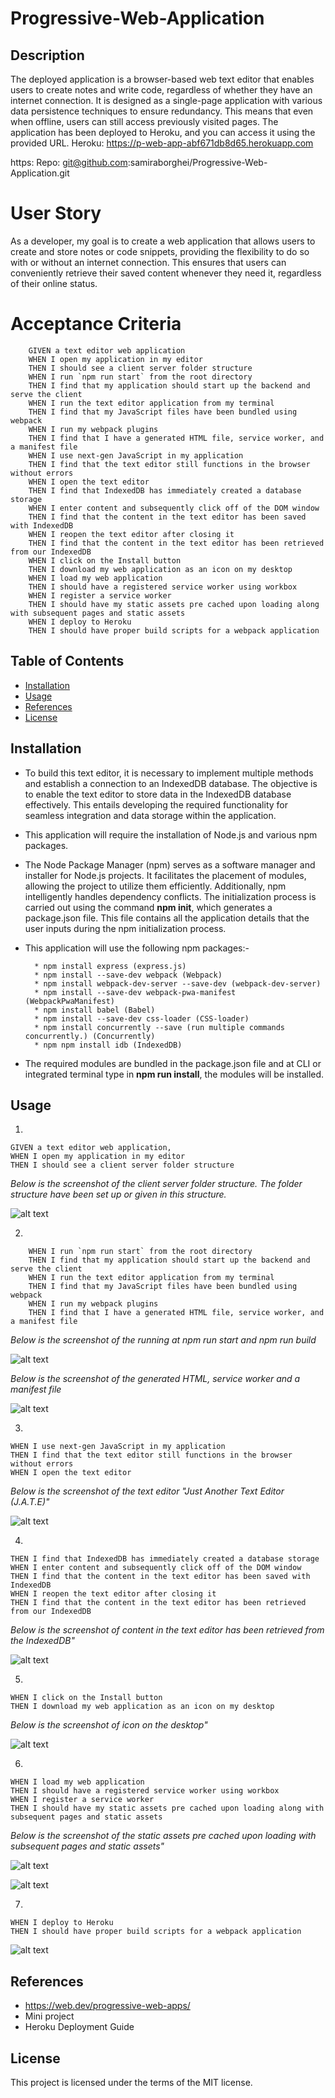 # Progressive-Web-Application

## Description

The deployed application is a browser-based web text editor that enables users to create notes and write code, regardless of whether they have an internet connection. It is designed as a single-page application with various data persistence techniques to ensure redundancy. This means that even when offline, users can still access previously visited pages. The application has been deployed to Heroku, and you can access it using the provided URL.
Heroku: https://p-web-app-abf671db8d65.herokuapp.com
 
https:
Repo: git@github.com:samiraborghei/Progressive-Web-Application.git


# User Story
As a developer, my goal is to create a web application that allows users to create and store notes or code snippets, providing the flexibility to do so with or without an internet connection. This ensures that users can conveniently retrieve their saved content whenever they need it, regardless of their online status.

# Acceptance Criteria
``````
    GIVEN a text editor web application
    WHEN I open my application in my editor
    THEN I should see a client server folder structure
    WHEN I run `npm run start` from the root directory
    THEN I find that my application should start up the backend and serve the client
    WHEN I run the text editor application from my terminal
    THEN I find that my JavaScript files have been bundled using webpack
    WHEN I run my webpack plugins
    THEN I find that I have a generated HTML file, service worker, and a manifest file
    WHEN I use next-gen JavaScript in my application
    THEN I find that the text editor still functions in the browser without errors
    WHEN I open the text editor
    THEN I find that IndexedDB has immediately created a database storage
    WHEN I enter content and subsequently click off of the DOM window
    THEN I find that the content in the text editor has been saved with IndexedDB
    WHEN I reopen the text editor after closing it
    THEN I find that the content in the text editor has been retrieved from our IndexedDB
    WHEN I click on the Install button
    THEN I download my web application as an icon on my desktop
    WHEN I load my web application
    THEN I should have a registered service worker using workbox
    WHEN I register a service worker
    THEN I should have my static assets pre cached upon loading along with subsequent pages and static assets
    WHEN I deploy to Heroku
    THEN I should have proper build scripts for a webpack application
``````

## Table of Contents

* [Installation](#installation)
* [Usage](#usage)
* [References](#references)
* [License](#license)

## Installation

* To build this text editor, it is necessary to implement multiple methods and establish a connection to an IndexedDB database. The objective is to enable the text editor to store data in the IndexedDB database effectively. This entails developing the required functionality for seamless integration and data storage within the application.

* This application will require the installation of Node.js and various npm packages.

*   The Node Package Manager (npm) serves as a software manager and installer for Node.js projects. It facilitates the placement of modules, allowing the project to utilize them efficiently. Additionally, npm intelligently handles dependency conflicts. The initialization process is carried out using the command **npm init**, which generates a package.json file. This file contains all the application details that the user inputs during the npm initialization process. 

*  This application will use the following npm packages:-

         * npm install express (express.js)
         * npm install --save-dev webpack (Webpack)
         * npm install webpack-dev-server --save-dev (webpack-dev-server)
         * npm install --save-dev webpack-pwa-manifest (WebpackPwaManifest)
         * npm install babel (Babel)
         * npm install --save-dev css-loader (CSS-loader)
         * npm install concurrently --save (run multiple commands concurrently.) (Concurrently)
         * npm npm install idb (IndexedDB)

* The required modules are bundled in the package.json file and at CLI or integrated terminal type in **npm run install**, the modules will be installed.       

## Usage

1.
``````    
GIVEN a text editor web application, 
WHEN I open my application in my editor
THEN I should see a client server folder structure
``````
*Below is the screenshot of the client server folder structure.  The folder structure have been set up or given in this structure.*

![alt text](<img width="680" alt="Screen Shot 2023-06-27 at 1 25 45 PM" src="https://github.com/samiraborghei/Progressive-Web-Application/assets/124013032/d87a293a-b127-4653-8438-42582547793f">)



2.
``````
    WHEN I run `npm run start` from the root directory
    THEN I find that my application should start up the backend and serve the client
    WHEN I run the text editor application from my terminal
    THEN I find that my JavaScript files have been bundled using webpack
    WHEN I run my webpack plugins
    THEN I find that I have a generated HTML file, service worker, and a manifest file
``````
*Below is the screenshot of the running at npm run start and npm run build* 

![alt text](/assets/images/TE02.png)

*Below is the screenshot of the generated HTML, service worker and a manifest file*

![alt text](/assets/images/TE08.png)

3.
``````
WHEN I use next-gen JavaScript in my application
THEN I find that the text editor still functions in the browser without errors
WHEN I open the text editor
``````
*Below is the screenshot of the text editor "Just Another Text Editor (J.A.T.E)"*

![alt text](/assets/images/TE03.png)

4.
``````
THEN I find that IndexedDB has immediately created a database storage
WHEN I enter content and subsequently click off of the DOM window
THEN I find that the content in the text editor has been saved with IndexedDB
WHEN I reopen the text editor after closing it
THEN I find that the content in the text editor has been retrieved from our IndexedDB
``````
*Below is the  screenshot of content in the text editor has been retrieved from the IndexedDB"*

![alt text](/assets/images/TE05.png)

5.
``````
WHEN I click on the Install button
THEN I download my web application as an icon on my desktop
``````
*Below is the screenshot of icon on the desktop"*

![alt text](/assets/images/TE04.png)

6.
``````
WHEN I load my web application
THEN I should have a registered service worker using workbox
WHEN I register a service worker
THEN I should have my static assets pre cached upon loading along with subsequent pages and static assets
``````
*Below is the screenshot of the static assets pre cached upon loading with subsequent pages and static assets"*

![alt text](/assets/images/TE09.png)

![alt text](/assets/images/TE10.png)

7.

 ````````
WHEN I deploy to Heroku
THEN I should have proper build scripts for a webpack application 
````````
![alt text](/assets/images/TE11.png)


## References

*   https://web.dev/progressive-web-apps/
*   Mini project
*   Heroku Deployment Guide
 
## License

This project is licensed under the terms of the MIT license.
